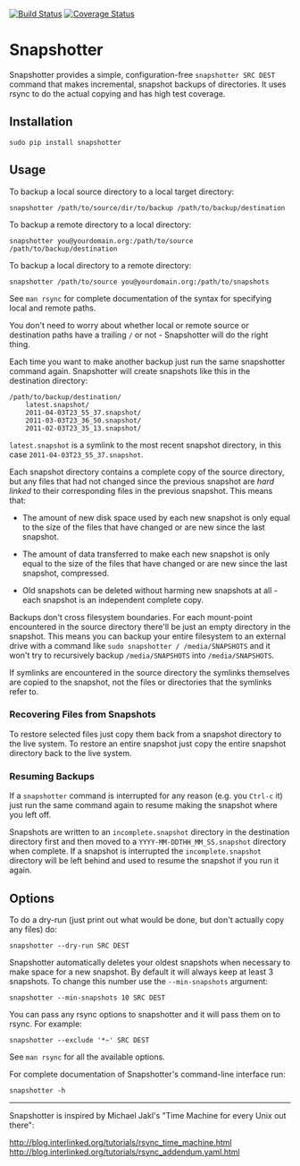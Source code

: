[![Build Status](https://travis-ci.org/seanh/snapshotter.svg)](https://travis-ci.org/seanh/snapshotter)
[![Coverage Status](https://img.shields.io/coveralls/seanh/snapshotter.svg)](https://coveralls.io/r/seanh/snapshotter)


Snapshotter
===========

Snapshotter provides a simple, configuration-free `snapshotter SRC DEST`
command that makes incremental, snapshot backups of directories. It uses rsync
to do the actual copying and has high test coverage.


Installation
------------

    sudo pip install snapshotter


Usage
-----

To backup a local source directory to a local target directory:

    snapshotter /path/to/source/dir/to/backup /path/to/backup/destination

To backup a remote directory to a local directory:

    snapshotter you@yourdomain.org:/path/to/source /path/to/backup/destination

To backup a local directory to a remote directory:

    snapshotter /path/to/source you@yourdomain.org:/path/to/snapshots

See `man rsync` for complete documentation of the syntax for specifying local
and remote paths.

You don't need to worry about whether local or remote source or destination
paths have a trailing `/` or not - Snapshotter will do the right thing.

Each time you want to make another backup just run the same snapshotter command
again. Snapshotter will create snapshots like this in the destination
directory:

    /path/to/backup/destination/
        latest.snapshot/
        2011-04-03T23_55_37.snapshot/
        2011-03-03T23_36_50.snapshot/
        2011-02-03T23_35_13.snapshot/

`latest.snapshot` is a symlink to the most recent snapshot directory, in this
case `2011-04-03T23_55_37.snapshot`.

Each snapshot directory contains a complete copy of the source directory, but
any files that had not changed since the previous snapshot are *hard linked* to
their corresponding files in the previous snapshot. This means that:

* The amount of new disk space used by each new snapshot is only equal to the
  size of the files that have changed or are new since the last snapshot.

* The amount of data transferred to make each new snapshot is only equal to the
  size of the files that have changed or are new since the last snapshot,
  compressed.

* Old snapshots can be deleted without harming new snapshots at all -
  each snapshot is an independent complete copy.

Backups don't cross filesystem boundaries. For each mount-point encountered in
the source directory there'll be just an empty directory in the snapshot.
This means you can backup your entire filesystem to an external drive with a
command like `sudo snapshotter / /media/SNAPSHOTS` and it won't try to
recursively backup `/media/SNAPSHOTS` into `/media/SNAPSHOTS`.

If symlinks are encountered in the source directory the symlinks themselves are
copied to the snapshot, not the files or directories that the symlinks refer
to.


### Recovering Files from Snapshots

To restore selected files just copy them back from a snapshot directory to the
live system. To restore an entire snapshot just copy the entire snapshot
directory back to the live system.


### Resuming Backups

If a `snapshotter` command is interrupted for any reason (e.g. you `Ctrl-c` it)
just run the same command again to resume making the snapshot where you left
off.

Snapshots are written to an `incomplete.snapshot` directory in the destination
directory first and then moved to a `YYYY-MM-DDTHH_MM_SS.snapshot` directory
when complete. If a snapshot is interrupted the `incomplete.snapshot` directory
will be left behind and used to resume the snapshot if you run it again.


Options
-------

To do a dry-run (just print out what would be done, but don't actually copy any
files) do:

    snapshotter --dry-run SRC DEST

Snapshotter automatically deletes your oldest snapshots when necessary to make
space for a new snapshot. By default it will always keep at least 3 snapshots.
To change this number use the `--min-snapshots` argument:

    snapshotter --min-snapshots 10 SRC DEST

You can pass any rsync options to snapshotter and it will pass them on to
rsync. For example:

    snapshotter --exclude '*~' SRC DEST

See `man rsync` for all the available options.

For complete documentation of Snapshotter's command-line interface run:

    snapshotter -h

* * *

Snapshotter is inspired by Michael Jakl's
"Time Machine for every Unix out there":

<http://blog.interlinked.org/tutorials/rsync_time_machine.html>  
<http://blog.interlinked.org/tutorials/rsync_addendum.yaml.html>
